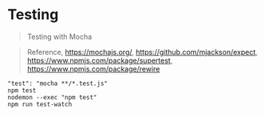 # Testing

>Testing with Mocha

>Reference, https://mochajs.org/, https://github.com/mjackson/expect, https://www.npmjs.com/package/supertest, https://www.npmjs.com/package/rewire

```
"test": "mocha **/*.test.js"
npm test
nodemon --exec "npm test"
npm run test-watch
```

